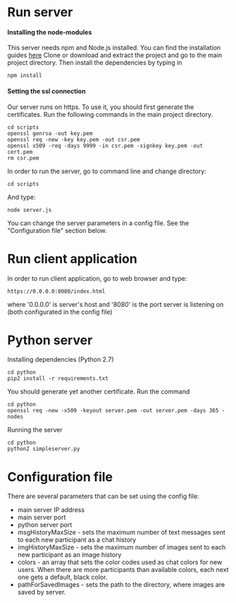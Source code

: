 
Run server
==========
#### Installing the node-modules
This server needs npm and Node.js installed. You can find the installation guides [here](https://docs.npmjs.com/getting-started/what-is-npm)
Clone or download and extract the project and go to the main project directory. Then install the dependencies 
by typing in
```
npm install
```
#### Setting the ssl connection
Our server runs on https. To use it, you should first generate the certificates. Run the following commands 
in the main project directory.
```
cd scripts
openssl genrsa -out key.pem
openssl req -new -key key.pem -out csr.pem
openssl x509 -req -days 9999 -in csr.pem -signkey key.pem -out cert.pem
rm csr.pem
```

In order to run the server, go to command line and change directory:

```
cd scripts
```

And type:

```
node server.js 
```

You can change the server parameters in a config file. See the "Configuration file" section below. 

Run client application
======================
In order to run client application, go to web browser and type:

```
https://0.0.0.0:8080/index.html
```

where '0.0.0.0' is server's host and '8080' is the port server is listening on (both configurated in the config file)



Python server
============
Installing dependencies (Python 2.7)
```
cd python
pip2 install -r requirements.txt
```

You should generate yet another certificate. 
Run the command
```
cd python
openssl req -new -x509 -keyout server.pem -out server.pem -days 365 -nodes
```
Running the server
```
cd python
python2 simpleserver.py
```

Configuration file
=================
There are several parameters that can be set using the config file:
* main server IP address
* main server port
* python server port
* msgHistoryMaxSize - sets the maximum number of text messages sent to each new participant as a chat history
* imgHistoryMaxSize - sets the maximum number of images sent to each new participant as an image history
* colors - an array that sets the color codes used as chat colors for new users. When there are more participants 
than available colors, each next one gets a default, black color.
* pathForSavedImages - sets the path to the directory, where images are saved by server.

